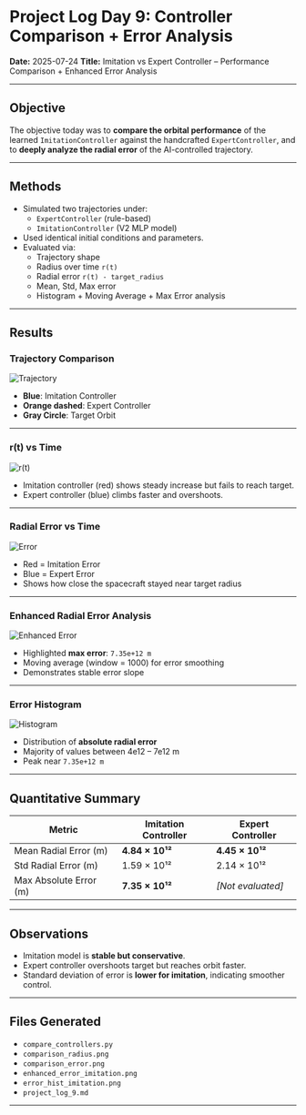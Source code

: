 # Project Log Day 9: Controller Comparison + Error Analysis

**Date:** 2025-07-24
**Title:** Imitation vs Expert Controller – Performance Comparison + Enhanced Error Analysis

---

## Objective

The objective today was to **compare the orbital performance** of the learned `ImitationController` against the handcrafted `ExpertController`, and to **deeply analyze the radial error** of the AI-controlled trajectory.

---

## Methods

- Simulated two trajectories under:
  - `ExpertController` (rule-based)
  - `ImitationController` (V2 MLP model)
- Used identical initial conditions and parameters.
- Evaluated via:
  - Trajectory shape
  - Radius over time `r(t)`
  - Radial error `r(t) - target_radius`
  - Mean, Std, Max error
  - Histogram + Moving Average + Max Error analysis

---

## Results

### Trajectory Comparison

![Trajectory](../data/logs/imitation_traj.png)

- **Blue**: Imitation Controller  
- **Orange dashed**: Expert Controller  
- **Gray Circle**: Target Orbit

---

###  r(t) vs Time

![r(t)](../data/logs/comparison_radius.png)

- Imitation controller (red) shows steady increase but fails to reach target.
- Expert controller (blue) climbs faster and overshoots.

---

###  Radial Error vs Time

![Error](../data/logs/comparison_error.png)

- Red = Imitation Error  
- Blue = Expert Error  
- Shows how close the spacecraft stayed near target radius

---

###  Enhanced Radial Error Analysis

![Enhanced Error](../data/logs/enhanced_error_imitation.png)

- Highlighted **max error**: `7.35e+12 m`  
- Moving average (window = 1000) for error smoothing  
- Demonstrates stable error slope

---

### Error Histogram

![Histogram](../data/logs/error_hist_imitation.png)

- Distribution of **absolute radial error**  
- Majority of values between 4e12 – 7e12 m  
- Peak near `7.35e+12 m`

---

## Quantitative Summary

| Metric                  | Imitation Controller | Expert Controller |
|-------------------------|----------------------|-------------------|
| Mean Radial Error (m)   | **4.84 × 10¹²**       | **4.45 × 10¹²**    |
| Std Radial Error (m)    | 1.59 × 10¹²           | 2.14 × 10¹²        |
| Max Absolute Error (m)  | **7.35 × 10¹²**       | *[Not evaluated]*  |

---

## Observations

- Imitation model is **stable but conservative**.
- Expert controller overshoots target but reaches orbit faster.
- Standard deviation of error is **lower for imitation**, indicating smoother control.

---

## Files Generated

- `compare_controllers.py`
- `comparison_radius.png`
- `comparison_error.png`
- `enhanced_error_imitation.png`
- `error_hist_imitation.png`
- `project_log_9.md`

---
